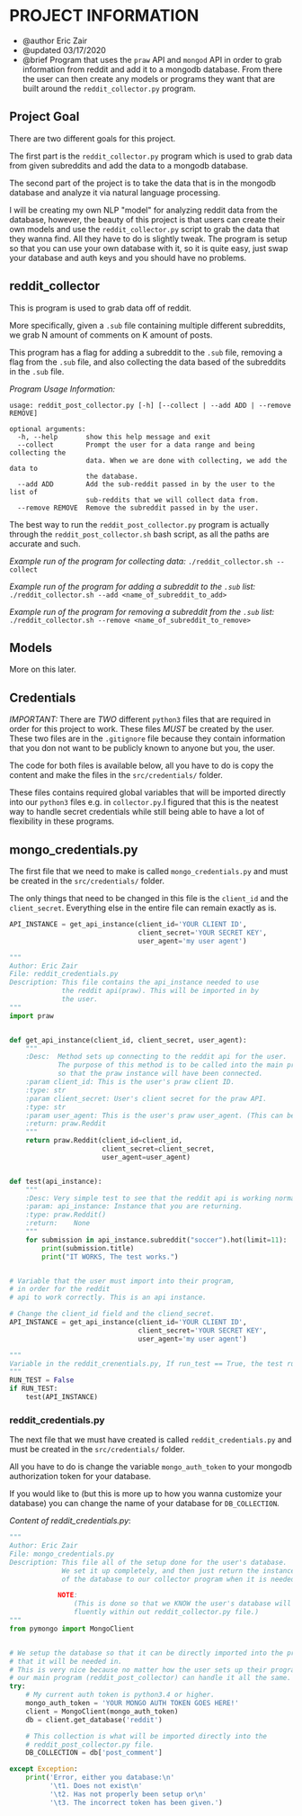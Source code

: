 # PROJECT INFORMATION

- @author Eric Zair
- @updated 03/17/2020
- @brief Program that uses the `praw` API and `mongod` API in order to grab information from reddit and add it to a mongodb database. From there the user can then create any models or programs they want that are built around the `reddit_collector.py` program.

## Project Goal

There are two different goals for this project.

The first part is the `reddit_collector.py` program which is used to grab data from given subreddits and add the data to a mongodb database.

The second part of the project is to take the data that is in the mongodb database and analyze it via natural language processing.

I will be creating my own NLP "model" for analyzing reddit data from the database, however, the beauty of this project is that users can create their own models and use the `reddit_collector.py` script to grab the data that they wanna find. All they have to do is slightly tweak. The program is setup so that you can use your own database with it, so it is quite easy, just swap your database and auth keys and you should have no problems.

## reddit_collector

This is program is used to grab data off of reddit.

More specifically, given a `.sub` file containing multiple different subreddits, we grab N amount of comments on K amount of posts.

This program has a flag for adding a subreddit to the `.sub` file, removing a flag from the `.sub` file, and also collecting the data based of the subreddits in the `.sub` file.

*Program Usage Information:*

```ignore
usage: reddit_post_collector.py [-h] [--collect | --add ADD | --remove REMOVE]

optional arguments:
  -h, --help       show this help message and exit
  --collect        Prompt the user for a data range and being collecting the
                   data. When we are done with collecting, we add the data to
                   the database.
  --add ADD        Add the sub-reddit passed in by the user to the list of
                   sub-reddits that we will collect data from.
  --remove REMOVE  Remove the subreddit passed in by the user.
```

The best way to run the `reddit_post_collector.py` program is actually through the `reddit_post_collector.sh` bash script, as all the paths are accurate and such.

*Example run of the program for collecting data:*
`./reddit_collector.sh --collect`

*Example run of the program for adding a subreddit to the `.sub` list:*
`./reddit_collector.sh --add <name_of_subreddit_to_add>`

*Example run of the program for removing a subreddit from the `.sub` list:*
`./reddit_collector.sh --remove <name_of_subreddit_to_remove>`

## Models

More on this later.

## Credentials

*IMPORTANT:* There are *TWO* different `python3` files that are required in order for this project to work. These files *MUST* be created by the user. These two files are in the `.gitignore` file because they contain information that you don not want to be publicly known to anyone but you, the user.

The code for both files is available below, all you have to do is copy the content and make the files in the `src/credentials/` folder.

These files contains required global variables that will be imported directly into our `python3` files e.g. in `collector.py`.I figured that this is the neatest way to handle secret credentials while still being able to have a lot of flexibility in these programs.

## mongo_credentials.py

The first file that we need to make is called `mongo_credentials.py` and must be created in the `src/credentials/` folder.

The only things that need to be changed in this file is the `client_id` and the `client_secret`. Everything else in the entire file can remain exactly as is.

```python
API_INSTANCE = get_api_instance(client_id='YOUR CLIENT ID',
                                client_secret='YOUR SECRET KEY',
                                user_agent='my user agent')
```

```python
"""
Author: Eric Zair
File: reddit_credentials.py
Description: This file contains the api_instance needed to use
             the reddit api(praw). This will be imported in by
             the user.
"""
import praw


def get_api_instance(client_id, client_secret, user_agent):
    """
    :Desc:  Method sets up connecting to the reddit api for the user.
            The purpose of this method is to be called into the main program,
            so that the praw instance will have been connected.
    :param client_id: This is the user's praw client ID.
    :type: str
    :param client_secret: User's client secret for the praw API.
    :type: str
    :param user_agent: This is the user's praw user_agent. (This can be what ever).
    :return: praw.Reddit
    """
    return praw.Reddit(client_id=client_id,
                       client_secret=client_secret,
                       user_agent=user_agent)


def test(api_instance):
    """
    :Desc: Very simple test to see that the reddit api is working normally.
    :param: api_instance: Instance that you are returning.
    :type: praw.Reddit()
    :return:    None
    """
    for submission in api_instance.subreddit("soccer").hot(limit=11):
        print(submission.title)
        print("IT WORKS, The test works.")


# Variable that the user must import into their program,
# in order for the reddit
# api to work correctly. This is an api instance.

# Change the client_id field and the cliend_secret.
API_INSTANCE = get_api_instance(client_id='YOUR CLIENT ID',
                                client_secret='YOUR SECRET KEY',
                                user_agent='my user agent')

"""
Variable in the reddit_crenentials.py, If run_test == True, the test runs, False.
"""
RUN_TEST = False
if RUN_TEST:
    test(API_INSTANCE)
```

### reddit_credentials.py

The next file that we must have created is called `reddit_credentials.py` and must be created in the `src/credentials/` folder.

All you have to do is change the variable `mongo_auth_token` to your mongodb authorization token for your database.

If you would like to (but this is more up to how you wanna customize your database) you can change the name of your database for `DB_COLLECTION`.

*Content of reddit_credentials.py*:

```python
"""
Author: Eric Zair
File: mongo_credentials.py
Description: This file all of the setup done for the user's database.
             We set it up completely, and then just return the instance
             of the database to our collector program when it is needed.

            NOTE:
                (This is done so that we KNOW the user's database will work
                fluently within out reddit_collector.py file.)
"""
from pymongo import MongoClient


# We setup the database so that it can be directly imported into the programs
# that it will be needed in.
# This is very nice because no matter how the user sets up their program,
# our main program (reddit_post_collector) can handle it all the same.
try:
    # My current auth token is python3.4 or higher.
    mongo_auth_token = 'YOUR MONGO AUTH TOKEN GOES HERE!'
    client = MongoClient(mongo_auth_token)
    db = client.get_database('reddit')

    # This collection is what will be imported directly into the
    # reddit_post_collector.py file.
    DB_COLLECTION = db['post_comment']

except Exception:
    print('Error, either you database:\n'
          '\t1. Does not exist\n'
          '\t2. Has not properly been setup or\n'
          '\t3. The incorrect token has been given.')
```
